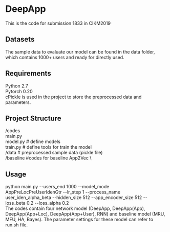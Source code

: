# DeepApp
This is the code for submission 1833 in CIKM2019

## Datasets
The sample data to evaluate our model can be found in the data folder, which contains 1000+ users and ready for directly used. 

## Requirements
Python 2.7 \
Pytorch 0.20 \
cPickle is used in the project to store the preprocessed data and parameters. 

## Project Structure
/codes \
main.py \
model.py # define models \
train.py # define tools for train the model \
/data # preprocessed sample data (pickle file) \
/baseline #codes for baseline App2Vec \


## Usage
python main.py --users_end 1000 --model_mode AppPreLocPreUserIdenGtr --lr_step 1 --process_name user_iden_alpha_beta --hidden_size 512 --app_encoder_size 512 --loss_beta 0.2 --loss_alpha 0.2  \
The codes contain four network model (DeepApp, DeepApp(App), DeepApp(App+Loc), DeepApp(App+User), RNN) and baseline model (MRU, MFU, HA, Bayes). The parameter settings for these model can refer to run.sh file. 
